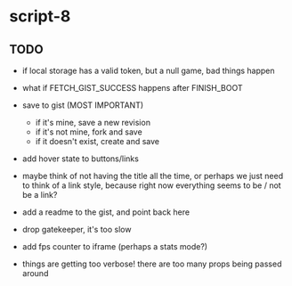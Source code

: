 # script-8

## TODO
- if local storage has a valid token, but a null game, bad things happen
- what if FETCH_GIST_SUCCESS happens after FINISH_BOOT
- save to gist (MOST IMPORTANT)
  - if it's mine, save a new revision
  - if it's not mine, fork and save
  - if it doesn't exist, create and save

- add hover state to buttons/links
- maybe think of not having the title all the time,
  or perhaps we just need to think of a link style,
  because right now everything seems to be / not be a link?

- add a readme to the gist, and point back here
- drop gatekeeper, it's too slow
- add fps counter to iframe (perhaps a stats mode?)
- things are getting too verbose! there are too many props being passed around
